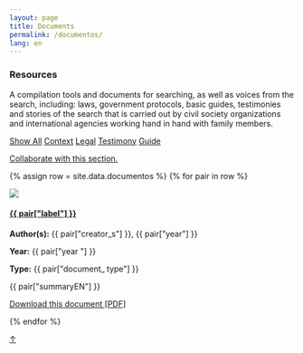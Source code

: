 ```yaml
---
layout: page
title: Documents
permalink: /documentos/
lang: en
---
```


<h3>Resources</h3>

<div class="directorio">
<p class="intro">A compilation tools and documents for searching, as well as voices from the search, including: laws, government protocols, basic guides, testimonies and stories of the search that is carried out by civil society organizations and international agencies working hand in hand with family members.</p>
</div>

<div class="side">
  <a href="#" class="tag factive" data-filter="all">Show All</a>
  <a href="#" class="tag" data-filter=".Contexto">Context</a>
  <a href="#" class="tag" data-filter=".Legal">Legal</a>
  <a href="#" class="tag" data-filter=".Testimonios">Testimony</a>
  <a href="#" class="tag" data-filter=".Guía">Guide</a>
  <p><a href="https://docs.google.com/forms/d/1wTp6beCzq-N1uyiQhD-_8LiB_5q0HnBOwEdxMI-kniM/edit" target="_blank">Collaborate with this section.</a></p>  
</div>

<div class="documentos">

{% assign row = site.data.documentos %}
{% for pair in row %}

<div class="row docus {{ pair["etiqueta"] }}">

<div class="column">
  <img src="https://bulabe.com/buscadoras/documents_covers/doc{{pair["orden"]}}.png"/>
</div>

<div class="double-column">
  <h4><a href="{{ pair["source"] }}" target="_blank">{{ pair["label"] }}</a></h4>
  <p><strong>Author(s):</strong> {{ pair["creator_s"] }}, {{ pair["year"] }}</p>
  <p><strong>Year:</strong> {{ pair["year "] }}</p>
  <p><strong>Type:</strong> {{ pair["document_ type"] }}</p>
  <p>{{ pair["summaryEN"] }}</p>
  <p><a href="https://bulabe.com/buscadoras/documents_pdfs/doc{{pair["orden"]}}.pdf" target="_blank" class="web">Download this document [PDF]</a></p>
</div>


</div><!-- row -->
{% endfor %}
</div><!-- card -->


<a href="#" id="top">↑</a>
